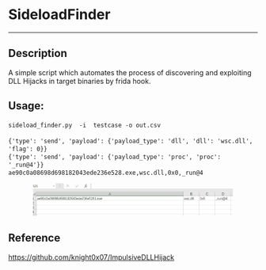 # SideloadFinder
-----------------

## Description

A simple script which automates the process of discovering and exploiting DLL Hijacks in target binaries by frida hook.

## Usage:
```
sideload_finder.py  -i  testcase -o out.csv

{'type': 'send', 'payload': {'payload_type': 'dll', 'dll': 'wsc.dll', 'flag': 0}}
{'type': 'send', 'payload': {'payload_type': 'proc', 'proc': '_run@4'}}
ae90c0a08698d698182043ede236e528.exe,wsc.dll,0x0,_run@4
```

<p align="center">
 <img alt="output" src="doc/output.jpg" height="80%" width="80%">
</p>

## Reference 
https://github.com/knight0x07/ImpulsiveDLLHijack